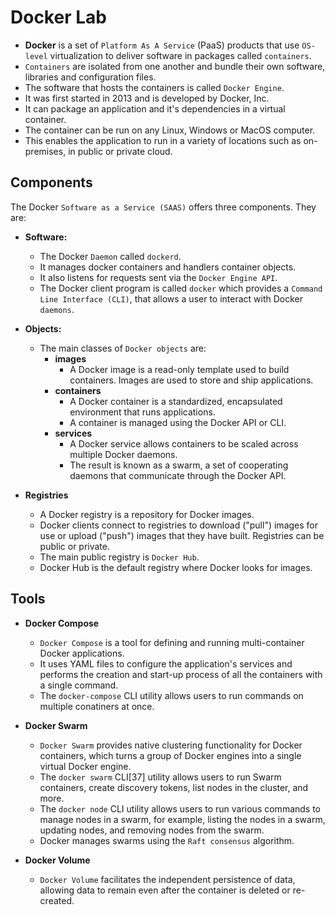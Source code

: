 # <b>Docker Lab</b>

- <b>Docker</b> is a set of `Platform As A Service` (PaaS) products that use `OS-level` virtualization to deliver software in packages called `containers`.
- `Containers` are isolated from one another and bundle their own software, libraries and configuration files.
- The software that hosts the containers is called `Docker Engine`. 
- It was first started in 2013 and is developed by Docker, Inc.
- It can package an application and it's dependencies in a virtual container.
- The container can be run on any Linux, Windows or MacOS computer.
- This enables the application to run in a variety of locations such as on-premises, in public or private cloud. 

## <b>Components</b>
The Docker `Software as a Service (SAAS)` offers three components. They are:
 - <b>Software:</b> 
    - The Docker `Daemon` called `dockerd`. 
    - It manages docker containers and handlers container objects.
    - It also listens for requests sent via the `Docker Engine API`.
    - The Docker client program is called `docker` which provides a `Command Line Interface (CLI)`, that allows a user to interact with Docker `daemons`.

 - <b>Objects:</b>
    - The main classes of `Docker objects` are:
        - <b>images</b>
            - A Docker image is a read-only template used to build containers. Images are used to store and ship applications.
        - <b>containers</b>
            - A Docker container is a standardized, encapsulated environment that runs applications.
            - A container is managed using the Docker API or CLI.
        - <b>services</b>
            - A Docker service allows containers to be scaled across multiple Docker daemons.
            - The result is known as a swarm, a set of cooperating daemons that communicate through the Docker API.
    
 - <b>Registries</b>
    - A Docker registry is a repository for Docker images.
    - Docker clients connect to registries to download ("pull") images for use or upload ("push") images that they have built. Registries can be public or private.
    - The main public registry is `Docker Hub`.
    - Docker Hub is the default registry where Docker looks for images.


## <b>Tools</b>
- <b>Docker Compose</b>
    - `Docker Compose` is a tool for defining and running multi-container Docker applications.
    - It uses YAML files to configure the application's services and performs the creation and start-up process of all the containers with a single command.
    - The `docker-compose` CLI utility allows users to run commands on multiple conatiners at once.

- <b>Docker Swarm</b>
    - `Docker Swarm` provides native clustering functionality for Docker containers, which turns a group of Docker engines into a single virtual Docker engine.
    - The `docker swarm` CLI[37] utility allows users to run Swarm containers, create discovery tokens, list nodes in the cluster, and more.
    - The `docker node` CLI utility allows users to run various commands to manage nodes in a swarm, for example, listing the nodes in a swarm, updating nodes, and removing nodes from the swarm.
    - Docker manages swarms using the `Raft consensus` algorithm.

- <b>Docker Volume</b>
    - `Docker Volume` facilitates the independent persistence of data, allowing data to remain even after the container is deleted or re-created.